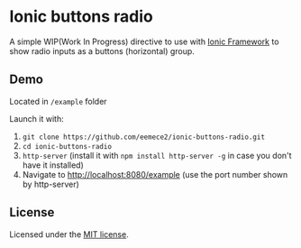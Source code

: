 Ionic buttons radio
===================

A simple WIP(Work In Progress) directive to use with [Ionic Framework](http://ionicframework.com/) to show radio inputs as a buttons (horizontal) group.

## Demo

Located in `/example` folder

Launch it with:
1) `git clone https://github.com/eemece2/ionic-buttons-radio.git`
2) `cd ionic-buttons-radio`
3) `http-server`
    (install it with `npm install http-server -g` in case you don't have it installed)
4) Navigate to [http://localhost:8080/example](http://localhost:8080/example)
    (use the port number shown by http-server)

## License

Licensed under the [MIT license](http://opensource.org/licenses/MIT).


